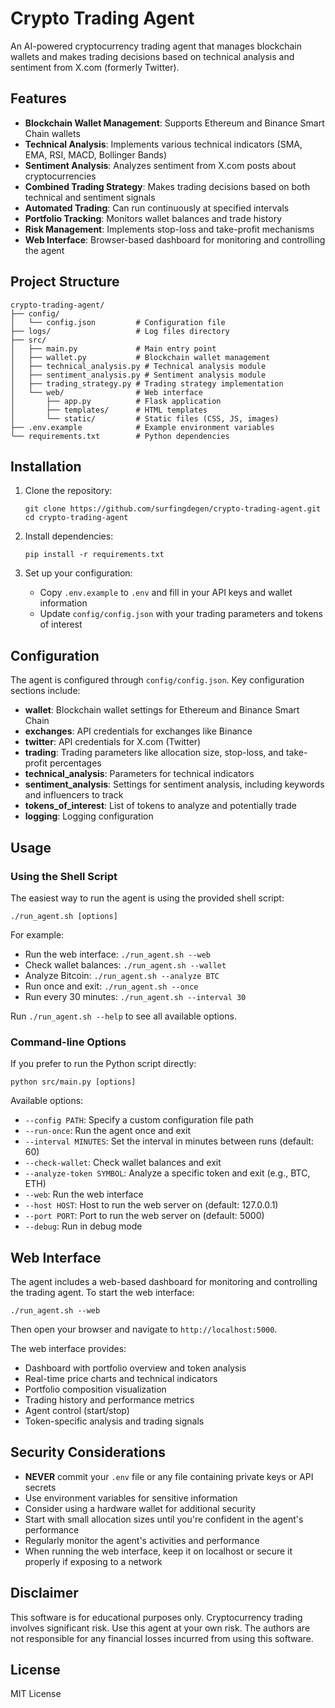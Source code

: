 # Crypto Trading Agent

An AI-powered cryptocurrency trading agent that manages blockchain wallets and makes trading decisions based on technical analysis and sentiment from X.com (formerly Twitter).

## Features

- **Blockchain Wallet Management**: Supports Ethereum and Binance Smart Chain wallets
- **Technical Analysis**: Implements various technical indicators (SMA, EMA, RSI, MACD, Bollinger Bands)
- **Sentiment Analysis**: Analyzes sentiment from X.com posts about cryptocurrencies
- **Combined Trading Strategy**: Makes trading decisions based on both technical and sentiment signals
- **Automated Trading**: Can run continuously at specified intervals
- **Portfolio Tracking**: Monitors wallet balances and trade history
- **Risk Management**: Implements stop-loss and take-profit mechanisms
- **Web Interface**: Browser-based dashboard for monitoring and controlling the agent

## Project Structure

```
crypto-trading-agent/
├── config/
│   └── config.json         # Configuration file
├── logs/                   # Log files directory
├── src/
│   ├── main.py             # Main entry point
│   ├── wallet.py           # Blockchain wallet management
│   ├── technical_analysis.py # Technical analysis module
│   ├── sentiment_analysis.py # Sentiment analysis module
│   ├── trading_strategy.py # Trading strategy implementation
│   └── web/                # Web interface
│       ├── app.py          # Flask application
│       ├── templates/      # HTML templates
│       └── static/         # Static files (CSS, JS, images)
├── .env.example            # Example environment variables
└── requirements.txt        # Python dependencies
```

## Installation

1. Clone the repository:
   ```
   git clone https://github.com/surfingdegen/crypto-trading-agent.git
   cd crypto-trading-agent
   ```

2. Install dependencies:
   ```
   pip install -r requirements.txt
   ```

3. Set up your configuration:
   - Copy `.env.example` to `.env` and fill in your API keys and wallet information
   - Update `config/config.json` with your trading parameters and tokens of interest

## Configuration

The agent is configured through `config/config.json`. Key configuration sections include:

- **wallet**: Blockchain wallet settings for Ethereum and Binance Smart Chain
- **exchanges**: API credentials for exchanges like Binance
- **twitter**: API credentials for X.com (Twitter)
- **trading**: Trading parameters like allocation size, stop-loss, and take-profit percentages
- **technical_analysis**: Parameters for technical indicators
- **sentiment_analysis**: Settings for sentiment analysis, including keywords and influencers to track
- **tokens_of_interest**: List of tokens to analyze and potentially trade
- **logging**: Logging configuration

## Usage

### Using the Shell Script

The easiest way to run the agent is using the provided shell script:

```
./run_agent.sh [options]
```

For example:
- Run the web interface: `./run_agent.sh --web`
- Check wallet balances: `./run_agent.sh --wallet`
- Analyze Bitcoin: `./run_agent.sh --analyze BTC`
- Run once and exit: `./run_agent.sh --once`
- Run every 30 minutes: `./run_agent.sh --interval 30`

Run `./run_agent.sh --help` to see all available options.

### Command-line Options

If you prefer to run the Python script directly:

```
python src/main.py [options]
```

Available options:
- `--config PATH`: Specify a custom configuration file path
- `--run-once`: Run the agent once and exit
- `--interval MINUTES`: Set the interval in minutes between runs (default: 60)
- `--check-wallet`: Check wallet balances and exit
- `--analyze-token SYMBOL`: Analyze a specific token and exit (e.g., BTC, ETH)
- `--web`: Run the web interface
- `--host HOST`: Host to run the web server on (default: 127.0.0.1)
- `--port PORT`: Port to run the web server on (default: 5000)
- `--debug`: Run in debug mode

## Web Interface

The agent includes a web-based dashboard for monitoring and controlling the trading agent. To start the web interface:

```
./run_agent.sh --web
```

Then open your browser and navigate to `http://localhost:5000`.

The web interface provides:
- Dashboard with portfolio overview and token analysis
- Real-time price charts and technical indicators
- Portfolio composition visualization
- Trading history and performance metrics
- Agent control (start/stop)
- Token-specific analysis and trading signals

## Security Considerations

- **NEVER** commit your `.env` file or any file containing private keys or API secrets
- Use environment variables for sensitive information
- Consider using a hardware wallet for additional security
- Start with small allocation sizes until you're confident in the agent's performance
- Regularly monitor the agent's activities and performance
- When running the web interface, keep it on localhost or secure it properly if exposing to a network

## Disclaimer

This software is for educational purposes only. Cryptocurrency trading involves significant risk. Use this agent at your own risk. The authors are not responsible for any financial losses incurred from using this software.

## License

MIT License
